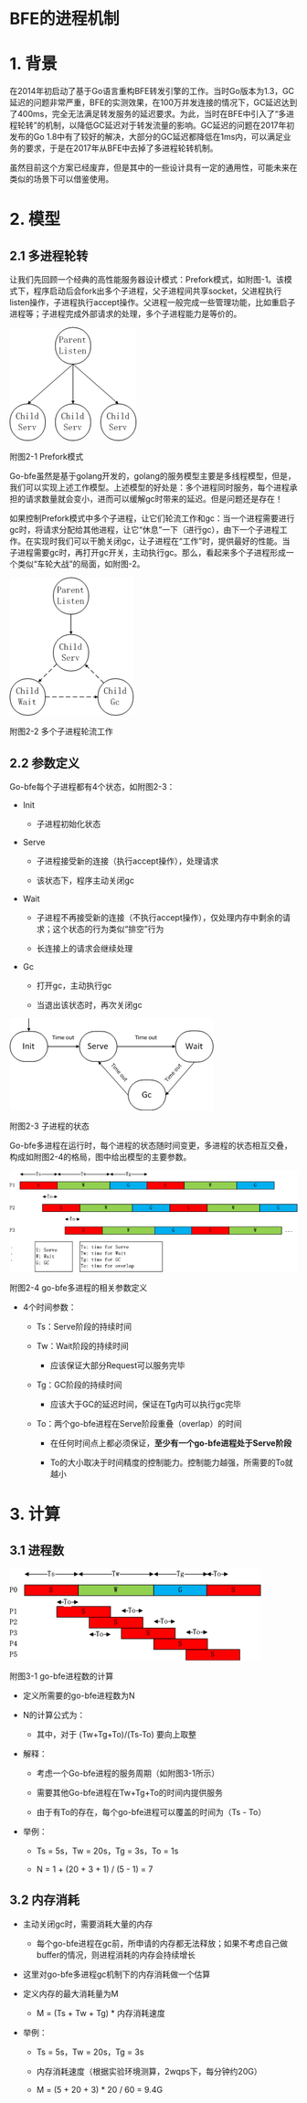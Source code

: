 # BFE的进程机制

# 1. 背景

在2014年初启动了基于Go语言重构BFE转发引擎的工作。当时Go版本为1.3，GC延迟的问题非常严重，BFE的实测效果，在100万并发连接的情况下，GC延迟达到了400ms，完全无法满足转发服务的延迟要求。为此，当时在BFE中引入了“多进程轮转”的机制，以降低GC延迟对于转发流量的影响。GC延迟的问题在2017年初发布的Go
1.8中有了较好的解决，大部分的GC延迟都降低在1ms内，可以满足业务的要求，于是在2017年从BFE中去掉了多进程轮转机制。

虽然目前这个方案已经废弃，但是其中的一些设计具有一定的通用性，可能未来在类似的场景下可以借鉴使用。

# 2. 模型

## 2.1 多进程轮转

让我们先回顾一个经典的高性能服务器设计模式：Prefork模式，如附图-1。该模式下，程序启动后会fork出多个子进程，父子进程间共享socket，父进程执行listen操作，子进程执行accept操作。父进程一般完成一些管理功能，比如重启子进程等；子进程完成外部请求的处理，多个子进程能力是等价的。

![](2-1.png)

附图2-1 Prefork模式

Go-bfe虽然是基于golang开发的，golang的服务模型主要是多线程模型，但是，我们可以实现上述工作模型。上述模型的好处是：多个进程同时服务，每个进程承担的请求数量就会变小，进而可以缓解gc时带来的延迟。但是问题还是存在！

如果控制Prefork模式中多个子进程，让它们轮流工作和gc：当一个进程需要进行gc时，将请求分配给其他进程，让它“休息”一下（进行gc），由下一个子进程工作。在实现时我们可以干脆关闭gc，让子进程在“工作”时，提供最好的性能。当子进程需要gc时，再打开gc开关，主动执行gc。那么，看起来多个子进程形成一个类似“车轮大战”的局面，如附图-2。

![](2-2.png)

附图2-2 多个子进程轮流工作

## 2.2 参数定义

Go-bfe每个子进程都有4个状态，如附图2-3：

-   Init

    -   子进程初始化状态

-   Serve

    -   子进程接受新的连接（执行accept操作），处理请求

    -   该状态下，程序主动关闭gc

-   Wait

    -   子进程不再接受新的连接（不执行accept操作），仅处理内存中剩余的请求；这个状态的行为类似“排空”行为

    -   长连接上的请求会继续处理

-   Gc

    -   打开gc，主动执行gc

    -   当退出该状态时，再次关闭gc

![](2-3.png)

附图2-3 子进程的状态

Go-bfe多进程在运行时，每个进程的状态随时间变更，多进程的状态相互交叠，构成如附图2-4的格局，图中给出模型的主要参数。

![](2-4.png)

附图2-4 go-bfe多进程的相关参数定义

-   4个时间参数：

    -   Ts：Serve阶段的持续时间

    -   Tw：Wait阶段的持续时间

        -   应该保证大部分Request可以服务完毕

    -   Tg：GC阶段的持续时间

        -   应该大于GC的延迟时间，保证在Tg内可以执行gc完毕

    -   To：两个go-bfe进程在Serve阶段重叠（overlap）的时间

        -   在任何时间点上都必须保证，**至少有一个go-bfe进程处于Serve阶段**

        -   To的大小取决于时间精度的控制能力。控制能力越强，所需要的To就越小

# 3. 计算

## 3.1 进程数

![](3-1.png)

附图3-1 go-bfe进程数的计算

-   定义所需要的go-bfe进程数为N

-   N的计算公式为：

    -   其中，对于 (Tw+Tg+To)/(Ts-To) 要向上取整

-   解释：

    -   考虑一个Go-bfe进程的服务周期（如附图3-1所示）

    -   需要其他Go-bfe进程在Tw+Tg+To的时间内提供服务

    -   由于有To的存在，每个go-bfe进程可以覆盖的时间为（Ts - To）

-   举例：

    -   Ts = 5s，Tw = 20s，Tg = 3s，To = 1s

    -   N = 1 + (20 + 3 + 1) / (5 - 1) = 7

## 3.2 内存消耗

-   主动关闭gc时，需要消耗大量的内存

    -   每个go-bfe进程在gc前，所申请的内存都无法释放；如果不考虑自己做buffer的情况，则进程消耗的内存会持续增长

-   这里对go-bfe多进程gc机制下的内存消耗做一个估算

-   定义内存的最大消耗量为M

    -   M = (Ts + Tw + Tg) \* 内存消耗速度

-   举例：

    -   Ts = 5s，Tw = 20s，Tg = 3s

    -   内存消耗速度（根据实验环境测算，2wqps下，每分钟约20G）

    -   M = (5 + 20 + 3) \* 20 / 60 = 9.4G
